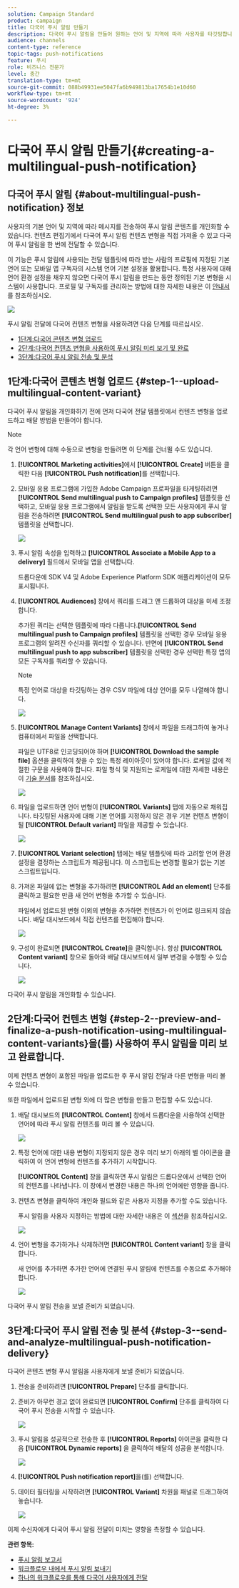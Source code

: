 ```yaml
---
solution: Campaign Standard
product: campaign
title: 다국어 푸시 알림 만들기
description: 다국어 푸시 알림을 만들어 원하는 언어 및 지역에 따라 사용자를 타깃팅합니다.
audience: channels
content-type: reference
topic-tags: push-notifications
feature: 푸시
role: 비즈니스 전문가
level: 중간
translation-type: tm+mt
source-git-commit: 088b49931ee5047fa6b949813ba17654b1e10d60
workflow-type: tm+mt
source-wordcount: '924'
ht-degree: 3%

---
```



# 다국어 푸시 알림 만들기{#creating-a-multilingual-push-notification}

## 다국어 푸시 알림 {#about-multilingual-push-notification} 정보

사용자의 기본 언어 및 지역에 따라 메시지를 전송하여 푸시 알림 콘텐츠를 개인화할 수 있습니다. 컨텐츠 편집기에서 다국어 푸시 알림 컨텐츠 변형을 직접 가져올 수 있고 다국어 푸시 알림을 한 번에 전달할 수 있습니다.

이 기능은 푸시 알림에 사용되는 전달 템플릿에 따라 받는 사람의 프로필에 지정된 기본 언어 또는 모바일 앱 구독자의 시스템 언어 기본 설정을 활용합니다. 특정 사용자에 대해 언어 환경 설정을 채우지 않으면 다국어 푸시 알림을 만드는 동안 정의된 기본 변형을 시스템이 사용합니다. 프로필 및 구독자를 관리하는 방법에 대한 자세한 내용은 이 [안내서](../../audiences/using/get-started-profiles-and-audiences.md)를 참조하십시오.

![](assets/multivariant_push_1.png)

푸시 알림 전달에 다국어 컨텐츠 변형을 사용하려면 다음 단계를 따르십시오.

* [1단계:다국어 콘텐츠 변형 업로드](#step-1--upload-multilingual-content-variant)
* [2단계:다국어 컨텐츠 변형을 사용하여 푸시 알림 미리 보기 및 완료](#step-2--preview-and-finalize-a-push-notification-using-multilingual-content-variants)
* [3단계:다국어 푸시 알림 전송 및 분석](#step-3--send-and-analyze-multilingual-push-notification-delivery)

## 1단계:다국어 콘텐츠 변형 업로드 {#step-1--upload-multilingual-content-variant}

다국어 푸시 알림을 개인화하기 전에 먼저 다국어 전달 템플릿에서 컨텐츠 변형을 업로드하고 배달 방법을 만들어야 합니다.

>[!NOTE]
>
>각 언어 변형에 대해 수동으로 변형을 만들려면 이 단계를 건너뛸 수도 있습니다.

1. **[!UICONTROL Marketing activities]**&#x200B;에서 **[!UICONTROL Create]** 버튼을 클릭한 다음 **[!UICONTROL Push notification]**&#x200B;를 선택합니다.
1. 모바일 응용 프로그램에 가입한 Adobe Campaign 프로파일을 타게팅하려면 **[!UICONTROL Send multilingual push to Campaign profiles]** 템플릿을 선택하고, 모바일 응용 프로그램에서 알림을 받도록 선택한 모든 사용자에게 푸시 알림을 전송하려면 **[!UICONTROL Send multilingual push to app subscriber]** 템플릿을 선택합니다.

   ![](assets/multivariant_push_2.png)

1. 푸시 알림 속성을 입력하고 **[!UICONTROL Associate a Mobile App to a delivery]** 필드에서 모바일 앱을 선택합니다.

   드롭다운에 SDK V4 및 Adobe Experience Platform SDK 애플리케이션이 모두 표시됩니다.

1. **[!UICONTROL Audiences]** 창에서 쿼리를 드래그 앤 드롭하여 대상을 미세 조정합니다.

   추가된 쿼리는 선택한 템플릿에 따라 다릅니다.**[!UICONTROL Send multilingual push to Campaign profiles]** 템플릿을 선택한 경우 모바일 응용 프로그램의 알려진 수신자를 쿼리할 수 있습니다. 반면에 **[!UICONTROL Send multilingual push to app subscriber]** 템플릿을 선택한 경우 선택한 특정 앱의 모든 구독자를 쿼리할 수 있습니다.
   >[!NOTE]
   >
   >특정 언어로 대상을 타깃팅하는 경우 CSV 파일에 대상 언어를 모두 나열해야 합니다.

   ![](assets/push_notif_audience.png)

1. **[!UICONTROL Manage Content Variants]** 창에서 파일을 드래그하여 놓거나 컴퓨터에서 파일을 선택합니다.

   파일은 UTF8로 인코딩되어야 하며 **[!UICONTROL Download the sample file]** 옵션을 클릭하여 찾을 수 있는 특정 레이아웃이 있어야 합니다. 로케일 값에 적절한 구문을 사용해야 합니다. 파일 형식 및 지원되는 로케일에 대한 자세한 내용은 이 [기술 문서](https://docs.adobe.com/content/help/ko-KR/campaign-standard/using/communication-channels/push-notifications/generating-csv-multilingual-push.html)를 참조하십시오.

   ![](assets/multivariant_push_4.png)

1. 파일을 업로드하면 언어 변형이 **[!UICONTROL Variants]** 탭에 자동으로 채워집니다. 타깃팅된 사용자에 대해 기본 언어를 지정하지 않은 경우 기본 컨텐츠 변형이 될 **[!UICONTROL Default variant]** 파일을 제공할 수 있습니다.

   ![](assets/multivariant_push_5.png)

1. **[!UICONTROL Variant selection]** 탭에는 배달 템플릿에 따라 고려할 언어 환경 설정을 결정하는 스크립트가 제공됩니다. 이 스크립트는 변경할 필요가 없는 기본 스크립트입니다.
1. 가져온 파일에 없는 변형을 추가하려면 **[!UICONTROL Add an element]** 단추를 클릭하고 필요한 만큼 새 언어 변형을 추가할 수 있습니다.

   파일에서 업로드된 변형 이외의 변형을 추가하면 컨텐츠가 이 언어로 링크되지 않습니다. 배달 대시보드에서 직접 컨텐츠를 편집해야 합니다.

   ![](assets/multivariant_push_6.png)

1. 구성이 완료되면 **[!UICONTROL Create]**&#x200B;을 클릭합니다. 항상 **[!UICONTROL Content variant]** 창으로 돌아와 배달 대시보드에서 일부 변경을 수행할 수 있습니다.

   ![](assets/multivariant_push_8.png)

다국어 푸시 알림을 개인화할 수 있습니다.

## 2단계:다국어 컨텐츠 변형 {#step-2--preview-and-finalize-a-push-notification-using-multilingual-content-variants}을(를) 사용하여 푸시 알림을 미리 보고 완료합니다.

이제 컨텐츠 변형이 포함된 파일을 업로드한 후 푸시 알림 전달과 다른 변형을 미리 볼 수 있습니다.

또한 파일에서 업로드된 변형 외에 더 많은 변형을 만들고 편집할 수도 있습니다.

1. 배달 대시보드의 **[!UICONTROL Content]** 창에서 드롭다운을 사용하여 선택한 언어에 따라 푸시 알림 컨텐츠를 미리 볼 수 있습니다.

   ![](assets/multivariant_push_7.png)

1. 특정 언어에 대한 내용 변형이 지정되지 않은 경우 미리 보기 아래의 벨 아이콘을 클릭하여 이 언어 변형에 컨텐츠를 추가하기 시작합니다.

   **[!UICONTROL Content]** 창을 클릭하면 푸시 알림은 드롭다운에서 선택한 언어의 컨텐츠를 나타냅니다. 이 창에서 변경한 내용은 하나의 언어에만 영향을 줍니다.

1. 컨텐츠 변형을 클릭하여 개인화 필드와 같은 사용자 지정을 추가할 수도 있습니다.

   푸시 알림을 사용자 지정하는 방법에 대한 자세한 내용은 이 [섹션](../../channels/using/customizing-a-push-notification.md)을 참조하십시오.

   ![](assets/multivariant_push_9.png)

1. 언어 변형을 추가하거나 삭제하려면 **[!UICONTROL Content variant]** 창을 클릭합니다.

   새 언어를 추가하면 추가한 언어에 연결된 푸시 알림에 컨텐츠를 수동으로 추가해야 합니다.

   ![](assets/multivariant_push_10.png)

다국어 푸시 알림 전송을 보낼 준비가 되었습니다.

## 3단계:다국어 푸시 알림 전송 및 분석 {#step-3--send-and-analyze-multilingual-push-notification-delivery}

다국어 콘텐츠 변형 푸시 알림을 사용자에게 보낼 준비가 되었습니다.

1. 전송을 준비하려면 **[!UICONTROL Prepare]** 단추를 클릭합니다.
1. 준비가 아무런 경고 없이 완료되면 **[!UICONTROL Confirm]** 단추를 클릭하여 다국어 푸시 전송을 시작할 수 있습니다.

   ![](assets/multivariant_push_12.png)

1. 푸시 알림을 성공적으로 전송한 후 **[!UICONTROL Reports]** 아이콘을 클릭한 다음 **[!UICONTROL Dynamic reports]** 을 클릭하여 배달의 성공을 분석합니다.

   ![](assets/multivariant_push_13.png)

1. **[!UICONTROL Push notification report]**&#x200B;을(를) 선택합니다.
1. 데이터 필터링을 시작하려면 **[!UICONTROL Variant]** 차원을 패널로 드래그하여 놓습니다.

   ![](assets/multivariant_push_11.png)

이제 수신자에게 다국어 푸시 알림 전달이 미치는 영향을 측정할 수 있습니다.

**관련 항목:**

* [푸시 알림 보고서](../../reporting/using/push-notification-report.md)
* [워크플로우 내에서 푸시 알림 보내기](../../automating/using/push-notification-delivery.md)
* [하나의 워크플로우를 통해 다국어 사용자에게 전달](https://helpx.adobe.com/kr/campaign/kb/simplify-campaign-management.html#Engageyourcustomersateverystep)
